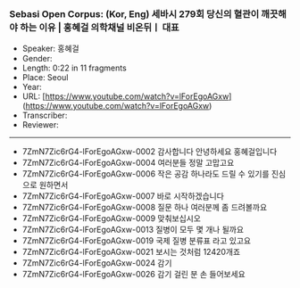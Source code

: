 ### Sebasi Open Corpus: (Kor, Eng) 세바시 279회 당신의 혈관이 깨끗해야 하는 이유 | 홍혜걸 의학채널 비온뒤ㅣ 대표

- Speaker: 홍혜걸
- Gender: 
- Length: 0:22 in 11 fragments
- Place: Seoul
- Year: 
- URL: [https://www.youtube.com/watch?v=lForEgoAGxw] (https://www.youtube.com/watch?v=lForEgoAGxw)
- Transcriber: 
- Reviewer: 

---

- 7ZmN7Zic6rG4-lForEgoAGxw-0002 감사합니다 안녕하세요 홍혜걸입니다
- 7ZmN7Zic6rG4-lForEgoAGxw-0004 여러분들 정말 고맙고요
- 7ZmN7Zic6rG4-lForEgoAGxw-0006 작은 공감 하나라도 드릴 수 있기를 진심으로 원하면서
- 7ZmN7Zic6rG4-lForEgoAGxw-0007 바로 시작하겠습니다
- 7ZmN7Zic6rG4-lForEgoAGxw-0008 질문 하나 여러분께 좀 드려볼까요
- 7ZmN7Zic6rG4-lForEgoAGxw-0009 맞춰보십시오
- 7ZmN7Zic6rG4-lForEgoAGxw-0013 질병이 모두 몇 개나 될까요
- 7ZmN7Zic6rG4-lForEgoAGxw-0019 국제 질병 분류표 라고 있고요
- 7ZmN7Zic6rG4-lForEgoAGxw-0021 보시는 것처럼 12420개죠
- 7ZmN7Zic6rG4-lForEgoAGxw-0024 감기
- 7ZmN7Zic6rG4-lForEgoAGxw-0026 감기 걸린 분 손 들어보세요
